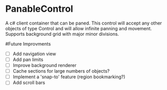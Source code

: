 # PanableControl
A c# client container that can be paned. This control will accept any other objects of type Control and will allow infinite panning and movement. Supports background grid with major minor divisions.

#Future Improvments
- [ ] Add navigation view
- [ ] Add pan limits
- [ ] Improve background renderer
- [ ] Cache sections for large numbers of objects? 
- [ ] Implement a 'snap-to' feature (region bookmarking?)
- [ ] Add scroll bars
